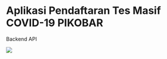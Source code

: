 # Aplikasi Pendaftaran Tes Masif COVID-19 PIKOBAR

Backend API

<a href="https://codeclimate.com/github/jabardigitalservice/pikobar-rapidtest-api/maintainability"><img src="https://api.codeclimate.com/v1/badges/fae1475c143f7a532884/maintainability" /></a>
